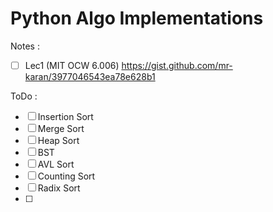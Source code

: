 # Python Algo Implementations 


Notes  : 
- [ ] Lec1 (MIT OCW 6.006) https://gist.github.com/mr-karan/3977046543ea78e628b1

ToDo :
-  [ ] Insertion Sort
-  [ ] Merge Sort
-  [ ] Heap Sort
-  [ ] BST
-  [ ] AVL Sort
-  [ ] Counting Sort
-  [ ] Radix Sort
-  [ ]
